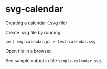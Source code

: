 # svg-calendar
Creating a calendar (.svg file)

Create .svg file by running

`perl svg-calendar.pl > test-calendar.svg`

Open file in a browser.

See sample output in file `sample-calendar.svg`.
